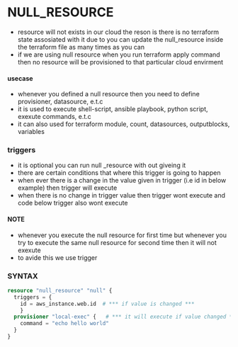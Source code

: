 # NULL_RESOURCE
* resource will not exists in our cloud  the reson is there is no terraform state assosiated with it due to you can update the null_resource inside the terraform file as many times as you can 
* if we are using null resource when you run terraform apply command then no resource will be provisioned to that particular cloud envirment
#### usecase
* whenever you defined a null resource then you need to define provisioner, datasource, e.t.c
* it is used to execute shell-script, ansible playbook, python script, exexute commands, e.t.c
* it can also used for terraform module, count, datasources, outputblocks, variables 
### triggers
* it is optional you can run null _resource with out giveing it
* there are certain conditions that where this trigger is going to happen
* when ever there is a change in the value given in trigger (i.e id in below example) then trigger will execute
* when there is no change in trigger value then trigger wont execute and code below trigger also wont execute
#### NOTE
* whenever you execute the null resource for first time but whenever you try to execute the same null resource for second time then it will  not exexute 
* to avide this we use trigger
### SYNTAX
``` terraform
resource "null_resource" "null" {
  triggers = {
    id = aws_instance.web.id  # *** if value is changed ***
    }
  provisioner "local-exec" {   # *** it will execute if value changed ***
    command = "echo hello world" 
  }
}
```